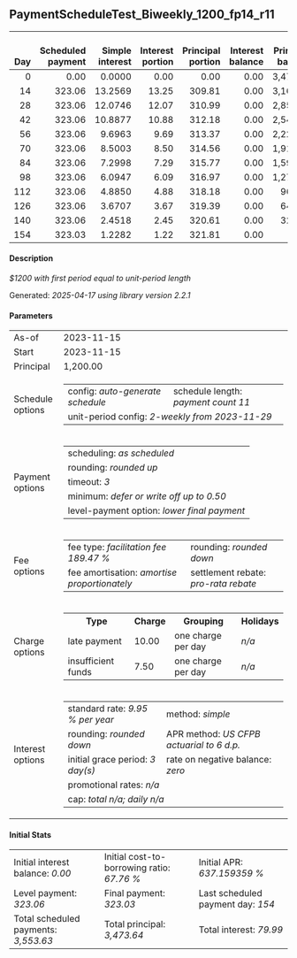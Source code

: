 <h2>PaymentScheduleTest_Biweekly_1200_fp14_r11</h2>
<table>
    <thead style="vertical-align: bottom;">
        <th style="text-align: right;">Day</th>
        <th style="text-align: right;">Scheduled payment</th>
        <th style="text-align: right;">Simple interest</th>
        <th style="text-align: right;">Interest portion</th>
        <th style="text-align: right;">Principal portion</th>
        <th style="text-align: right;">Interest balance</th>
        <th style="text-align: right;">Principal balance</th>
        <th style="text-align: right;">Total simple interest</th>
        <th style="text-align: right;">Total interest</th>
        <th style="text-align: right;">Total principal</th>
    </thead>
    <tr style="text-align: right;">
        <td class="ci00">0</td>
        <td class="ci01" style="white-space: nowrap;">0.00</td>
        <td class="ci02">0.0000</td>
        <td class="ci03">0.00</td>
        <td class="ci04">0.00</td>
        <td class="ci05">0.00</td>
        <td class="ci06">3,473.64</td>
        <td class="ci07">0.0000</td>
        <td class="ci08">0.00</td>
        <td class="ci09">0.00</td>
    </tr>
    <tr style="text-align: right;">
        <td class="ci00">14</td>
        <td class="ci01" style="white-space: nowrap;">323.06</td>
        <td class="ci02">13.2569</td>
        <td class="ci03">13.25</td>
        <td class="ci04">309.81</td>
        <td class="ci05">0.00</td>
        <td class="ci06">3,163.83</td>
        <td class="ci07">13.2569</td>
        <td class="ci08">13.25</td>
        <td class="ci09">309.81</td>
    </tr>
    <tr style="text-align: right;">
        <td class="ci00">28</td>
        <td class="ci01" style="white-space: nowrap;">323.06</td>
        <td class="ci02">12.0746</td>
        <td class="ci03">12.07</td>
        <td class="ci04">310.99</td>
        <td class="ci05">0.00</td>
        <td class="ci06">2,852.84</td>
        <td class="ci07">25.3315</td>
        <td class="ci08">25.32</td>
        <td class="ci09">620.80</td>
    </tr>
    <tr style="text-align: right;">
        <td class="ci00">42</td>
        <td class="ci01" style="white-space: nowrap;">323.06</td>
        <td class="ci02">10.8877</td>
        <td class="ci03">10.88</td>
        <td class="ci04">312.18</td>
        <td class="ci05">0.00</td>
        <td class="ci06">2,540.66</td>
        <td class="ci07">36.2192</td>
        <td class="ci08">36.20</td>
        <td class="ci09">932.98</td>
    </tr>
    <tr style="text-align: right;">
        <td class="ci00">56</td>
        <td class="ci01" style="white-space: nowrap;">323.06</td>
        <td class="ci02">9.6963</td>
        <td class="ci03">9.69</td>
        <td class="ci04">313.37</td>
        <td class="ci05">0.00</td>
        <td class="ci06">2,227.29</td>
        <td class="ci07">45.9155</td>
        <td class="ci08">45.89</td>
        <td class="ci09">1,246.35</td>
    </tr>
    <tr style="text-align: right;">
        <td class="ci00">70</td>
        <td class="ci01" style="white-space: nowrap;">323.06</td>
        <td class="ci02">8.5003</td>
        <td class="ci03">8.50</td>
        <td class="ci04">314.56</td>
        <td class="ci05">0.00</td>
        <td class="ci06">1,912.73</td>
        <td class="ci07">54.4158</td>
        <td class="ci08">54.39</td>
        <td class="ci09">1,560.91</td>
    </tr>
    <tr style="text-align: right;">
        <td class="ci00">84</td>
        <td class="ci01" style="white-space: nowrap;">323.06</td>
        <td class="ci02">7.2998</td>
        <td class="ci03">7.29</td>
        <td class="ci04">315.77</td>
        <td class="ci05">0.00</td>
        <td class="ci06">1,596.96</td>
        <td class="ci07">61.7156</td>
        <td class="ci08">61.68</td>
        <td class="ci09">1,876.68</td>
    </tr>
    <tr style="text-align: right;">
        <td class="ci00">98</td>
        <td class="ci01" style="white-space: nowrap;">323.06</td>
        <td class="ci02">6.0947</td>
        <td class="ci03">6.09</td>
        <td class="ci04">316.97</td>
        <td class="ci05">0.00</td>
        <td class="ci06">1,279.99</td>
        <td class="ci07">67.8103</td>
        <td class="ci08">67.77</td>
        <td class="ci09">2,193.65</td>
    </tr>
    <tr style="text-align: right;">
        <td class="ci00">112</td>
        <td class="ci01" style="white-space: nowrap;">323.06</td>
        <td class="ci02">4.8850</td>
        <td class="ci03">4.88</td>
        <td class="ci04">318.18</td>
        <td class="ci05">0.00</td>
        <td class="ci06">961.81</td>
        <td class="ci07">72.6953</td>
        <td class="ci08">72.65</td>
        <td class="ci09">2,511.83</td>
    </tr>
    <tr style="text-align: right;">
        <td class="ci00">126</td>
        <td class="ci01" style="white-space: nowrap;">323.06</td>
        <td class="ci02">3.6707</td>
        <td class="ci03">3.67</td>
        <td class="ci04">319.39</td>
        <td class="ci05">0.00</td>
        <td class="ci06">642.42</td>
        <td class="ci07">76.3660</td>
        <td class="ci08">76.32</td>
        <td class="ci09">2,831.22</td>
    </tr>
    <tr style="text-align: right;">
        <td class="ci00">140</td>
        <td class="ci01" style="white-space: nowrap;">323.06</td>
        <td class="ci02">2.4518</td>
        <td class="ci03">2.45</td>
        <td class="ci04">320.61</td>
        <td class="ci05">0.00</td>
        <td class="ci06">321.81</td>
        <td class="ci07">78.8177</td>
        <td class="ci08">78.77</td>
        <td class="ci09">3,151.83</td>
    </tr>
    <tr style="text-align: right;">
        <td class="ci00">154</td>
        <td class="ci01" style="white-space: nowrap;">323.03</td>
        <td class="ci02">1.2282</td>
        <td class="ci03">1.22</td>
        <td class="ci04">321.81</td>
        <td class="ci05">0.00</td>
        <td class="ci06">0.00</td>
        <td class="ci07">80.0459</td>
        <td class="ci08">79.99</td>
        <td class="ci09">3,473.64</td>
    </tr>
</table>
<h4>Description</h4>
<p><i>$1200 with first period equal to unit-period length</i></p>
<p>Generated: <i>2025-04-17 using library version 2.2.1</i></p>
<h4>Parameters</h4>
<table>
    <tr>
        <td>As-of</td>
        <td>2023-11-15</td>
    </tr>
    <tr>
        <td>Start</td>
        <td>2023-11-15</td>
    </tr>
    <tr>
        <td>Principal</td>
        <td>1,200.00</td>
    </tr>
    <tr>
        <td>Schedule options</td>
        <td>
            <table>
                <tr>
                    <td>config: <i>auto-generate schedule</i></td>
                    <td>schedule length: <i><i>payment count</i> 11</i></td>
                </tr>
                <tr>
                    <td colspan="2" style="white-space: nowrap;">unit-period config: <i>2-weekly from 2023-11-29</i></td>
                </tr>
            </table>
        </td>
    </tr>
    <tr>
        <td>Payment options</td>
        <td>
            <table>
                <tr>
                    <td>scheduling: <i>as scheduled</i></td>
                </tr>
                <tr>
                    <td>rounding: <i>rounded up</i></td>
                </tr>
                <tr>
                    <td>timeout: <i>3</i></td>
                </tr>
                <tr>
                    <td>minimum: <i>defer&nbsp;or&nbsp;write&nbsp;off&nbsp;up&nbsp;to&nbsp;0.50</i></td>
                </tr>
                <tr>
                    <td>level-payment option: <i>lower&nbsp;final&nbsp;payment</i></td>
                </tr>
            </table>
        </td>
    </tr>
    <tr>
        <td>Fee options</td>
        <td>
            <table>
                <tr>
                    <td>fee type: <i><i>facilitation fee</i> 189.47 %</i></td>
                    <td>rounding: <i>rounded down</i></td>
                </tr>
                <tr>
                    <td>fee amortisation: <i>amortise proportionately</i></td>
                    <td>settlement rebate: <i>pro-rata rebate</i></td>
                </tr>
            </table>
        </td>
    </tr>
    <tr>
        <td>Charge options</td>
        <td>
            <table>
                <tr>
                    <th>Type</th>
                    <th>Charge</th>
                    <th>Grouping</th>
                    <th>Holidays</th>
                </tr>
                <tr>
                    <td>late payment</td>
                    <td>10.00</td><td>one charge per day</td><td><i>n/a</i></td>
                </tr>
                <tr>
                    <td>insufficient funds</td>
                    <td>7.50</td><td>one charge per day</td><td><i>n/a</i></td>
                </tr>
            </table>
        </td>
    </tr>
    <tr>
        <td>Interest options</td>
        <td>
            <table>
                <tr>
                    <td>standard rate: <i>9.95 % per year</i></td>
                    <td>method: <i>simple</i></td>
                </tr>
                <tr>
                    <td>rounding: <i>rounded down</i></td>
                    <td>APR method: <i>US CFPB actuarial to 6 d.p.</i></td>
                </tr>
                <tr>
                    <td>initial grace period: <i>3 day(s)</i></td>
                    <td>rate on negative balance: <i>zero</i></td>
                </tr>
                <tr>
                    <td colspan="2">promotional rates: <i><i>n/a</i></i></td>
                </tr>
                <tr>
                    <td colspan="2">cap: <i>total <i>n/a</i>; daily <i>n/a</i></td>
                </tr>
            </table>
        </td>
    </tr>
</table>
<h4>Initial Stats</h4>
<table>
    <tr>
        <td>Initial interest balance: <i>0.00</i></td>
        <td>Initial cost-to-borrowing ratio: <i>67.76 %</i></td>
        <td>Initial APR: <i>637.159359 %</i></td>
    </tr>
    <tr>
        <td>Level payment: <i>323.06</i></td>
        <td>Final payment: <i>323.03</i></td>
        <td>Last scheduled payment day: <i>154</i></td>
    </tr>
    <tr>
        <td>Total scheduled payments: <i>3,553.63</i></td>
        <td>Total principal: <i>3,473.64</i></td>
        <td>Total interest: <i>79.99</i></td>
    </tr>
</table>
